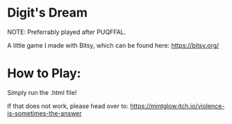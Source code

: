 # Digit's Dream

NOTE: Preferrably played after PUQFFAL.

A little game I made with Bitsy, which can be found here: https://bitsy.org/

# How to Play:
Simply run the .html file!

If that does not work, please head over to: https://mintglow.itch.io/violence-is-sometimes-the-answer
